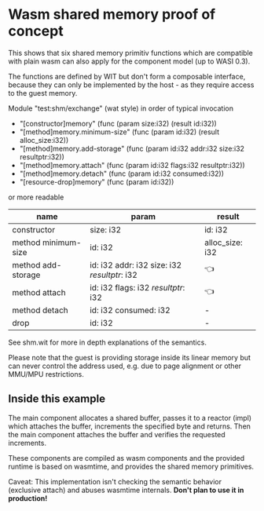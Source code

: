 # Wasm shared memory proof of concept

This shows that six shared memory primitiv functions which are
compatible with plain wasm can also apply for the component model
(up to WASI 0.3).

The functions are defined by WIT but don't form a composable interface, 
because they can only be implemented by the host - as they require
access to the guest memory.

Module "test:shm/exchange" (wat style) in order of typical invocation

 - "[constructor]memory" (func (param size:i32) (result id:i32))
 - "[method]memory.minimum-size" (func (param id:i32) (result alloc_size:i32))
 - "[method]memory.add-storage" (func (param id:i32 addr:i32 size:i32 resultptr:i32))
 - "[method]memory.attach" (func (param id:i32 flags:i32 resultptr:i32))
 - "[method]memory.detach" (func (param id:i32 consumed:i32))
 - "[resource-drop]memory" (func (param id:i32))

or more readable

| name | param | result |
| ---- | ----- | ------ |
| constructor | size: i32 | id: i32 |
| method minimum-size| id: i32 | alloc_size: i32|
|method add-storage| id: i32 addr: i32 size: i32 *resultptr*: i32|👈|
|method attach| id: i32 flags: i32 *resultptr*: i32|👈|
|method detach| id: i32 consumed: i32|-|
|drop| id: i32|-|

See shm.wit for more in depth explanations of the semantics.

Please note that the guest is providing storage inside its linear memory 
but can never control the address used, e.g. due to page alignment 
or other MMU/MPU restrictions.

## Inside this example

The main component allocates a shared buffer, passes it to a reactor (impl) 
which attaches the buffer, increments the specified byte and returns. Then
the main component attaches the buffer and verifies the requested increments.

These components are compiled as wasm components and the provided runtime is 
based on wasmtime, and provides the shared memory primitives.

Caveat: This implementation isn't checking the semantic behavior 
(exclusive attach) and abuses wasmtime internals. 
**Don't plan to use it in production!**